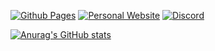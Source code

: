 [![Github Pages](https://img.shields.io/badge/Github%20Pages-go-green)](https://kms1212.github.io)
[![Personal Website](https://img.shields.io/badge/Personal%20Website-go-orange)](https://kms1212.kro.kr)
[![Discord](https://img.shields.io/badge/Discord-go-blue)](https://discord.gg/BvwV4U3Skr)

[![Anurag's GitHub stats](https://github-readme-stats.vercel.app/api?username=kms1212)](https://github.com/anuraghazra/github-readme-stats)
